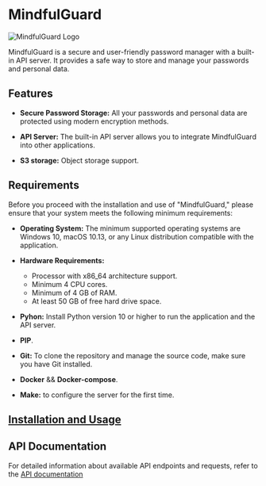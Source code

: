 # MindfulGuard

![MindfulGuard Logo]()

MindfulGuard is a secure and user-friendly password manager with a built-in API server. It provides a safe way to store and manage your passwords and personal data.

## Features

- **Secure Password Storage:** All your passwords and personal data are protected using modern encryption methods.

- **API Server:** The built-in API server allows you to integrate MindfulGuard into other applications.

- **S3 storage:** Оbject storage support.

## Requirements

Before you proceed with the installation and use of "MindfulGuard," please ensure that your system meets the following minimum requirements:

- **Operating System:** The minimum supported operating systems are Windows 10, macOS 10.13, or any Linux distribution compatible with the application.

- **Hardware Requirements:**
  - Processor with x86_64 architecture support.
  - Minimum 4 CPU cores.
  - Minimum of 4 GB of RAM.
  - At least 50 GB of free hard drive space.

- **Pyhon:** Install Python version 10 or higher to run the application and the API server.
- **PIP**.
- **Git:** To clone the repository and manage the source code, make sure you have Git installed.
- **Docker** && **Docker-compose**.
- **Make:** to configure the server for the first time.

## [Installation and Usage](https://github.com/MindfulGuard/server/tree/main/build)

## API Documentation

For detailed information about available API endpoints and requests, refer to the [API documentation](https://github.com/MindfulGuard/server/tree/main/mindfulguard/api)
